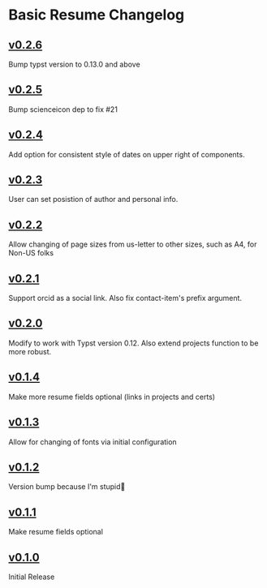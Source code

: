 # Basic Resume Changelog

## [v0.2.6](hhttps://github.com/stuxf/basic-typst-resume-template/releases/tags/v0.2.6)

Bump typst version to 0.13.0 and above

## [v0.2.5](hhttps://github.com/stuxf/basic-typst-resume-template/releases/tags/v0.2.6)

Bump scienceicon dep to fix #21

## [v0.2.4](hhttps://github.com/stuxf/basic-typst-resume-template/releases/tags/v0.2.4)

Add option for consistent style of dates on upper right of components.

## [v0.2.3](hhttps://github.com/stuxf/basic-typst-resume-template/releases/tags/v0.2.3)

User can set posistion of author and personal info.

## [v0.2.2](hhttps://github.com/stuxf/basic-typst-resume-template/releases/tags/v0.2.2)

Allow changing of page sizes from us-letter to other sizes, such as A4, for Non-US folks

## [v0.2.1](hhttps://github.com/stuxf/basic-typst-resume-template/releases/tags/v0.2.1)

Support orcid as a social link. Also fix contact-item's prefix argument.

## [v0.2.0](hhttps://github.com/stuxf/basic-typst-resume-template/releases/tags/v0.2.0)

Modify to work with Typst version 0.12. Also extend projects function to be more robust.

## [v0.1.4](hhttps://github.com/stuxf/basic-typst-resume-template/releases/tags/v0.1.4)

Make more resume fields optional (links in projects and certs)

## [v0.1.3](hhttps://github.com/stuxf/basic-typst-resume-template/releases/tags/v0.1.3)

Allow for changing of fonts via initial configuration

## [v0.1.2](hhttps://github.com/stuxf/basic-typst-resume-template/releases/tags/v0.1.2)

Version bump because I'm stupid🐛

## [v0.1.1](hhttps://github.com/stuxf/basic-typst-resume-template/releases/tags/v0.1.1)

Make resume fields optional

## [v0.1.0](hhttps://github.com/stuxf/basic-typst-resume-template/releases/tags/v0.1.0)

Initial Release
